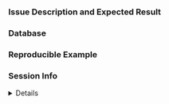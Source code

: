 ### Issue Description and Expected Result
<!--Example: `dbGetQuery()` returns incorrect timestamps.-->

### Database
<!--Example: PostgreSQL 9.5, SQL Server 2012-->

### Reproducible Example
<!--
If possible include a _small_ dump of the table with the error and the R code
that generates the error.

Example:
```r
library(odbconnect)
library(DBI)
con <- dbConnect(odbconnect::odbconnect(), dsn = "PostgreSQL")
dbWriteTable(con, "iris", iris)
dbReadTable(con, "iris")
```
-->

### Session Info
<details>
```r
devtools::session_info()
#> output
```
</details>
